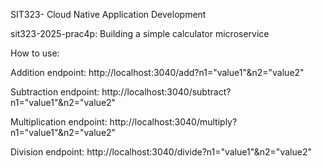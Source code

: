 SIT323- Cloud Native Application Development

sit323-2025-prac4p: Building a simple calculator microservice

How to use:

Addition endpoint: http://localhost:3040/add?n1="value1"&n2="value2"

Subtraction endpoint: http://localhost:3040/subtract?n1="value1"&n2="value2"

Multiplication endpoint: http://localhost:3040/multiply?n1="value1"&n2="value2"

Division endpoint: http://localhost:3040/divide?n1="value1"&n2="value2"

